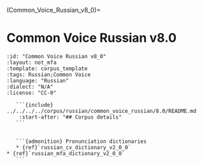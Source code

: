 
(Common_Voice_Russian_v8_0)=
# Common Voice Russian v8.0

``````{corpus} Common Voice Russian v8.0
:id: "Common Voice Russian v8_0"
:layout: not_mfa
:template: corpus_template
:tags: Russian;Common Voice
:language: "Russian"
:dialect: "N/A"
:license: "CC-0"

   ```{include} ../../../../corpus/russian/common_voice_russian/8.0/README.md
    :start-after: "## Corpus details"
   ```


   ```{admonition} Pronunciation dictionaries
   * {ref}`russian_cv_dictionary_v2_0_0`
* {ref}`russian_mfa_dictionary_v2_0_0`
   ```
``````
